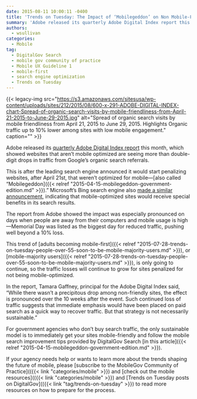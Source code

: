 ```yaml
---
date: 2015-08-11 10:00:11 -0400
title: 'Trends on Tuesday: The Impact of ‘Mobilegeddon’ on Non Mobile-Friendly Sites'
summary: 'Adobe released its quarterly Adobe Digital Index report this month, which showed websites that aren&#8217;t mobile optimized are seeing more than double-digit drops in traffic from Google&rsquo;s organic search referrals. This is after the leading search engine announced it would start penalizing websites, after April 21st, that weren&rsquo;t optimized for mobile&mdash;also called &#8220;Mobilegeddon.&#8221; Microsoft&rsquo;s Bing search engine also'
authors:
  - wsullivan
categories:
  - Mobile
tag:
  - DigitalGov Search
  - mobile gov community of practice
  - Mobile UX Guideline 1
  - mobile-first
  - search engine optimization
  - Trends on Tuesday
---
```


{{< legacy-img src="https://s3.amazonaws.com/sitesusa/wp-content/uploads/sites/212/2015/08/600-x-291-ADOBE-DIGITAL-INDEX-chart-Spread-of-organic-search-visits-by-mobile-friendliness-from-April-21-2015-to-June-29-2015.jpg" alt="Spread of organic search visits by mobile friendliness from April 21, 2015 to June 29, 2015. Highlights Organic traffic up to 10% lower among sites with low mobile engagement." caption="" >}} 

Adobe released its [quarterly Adobe Digital Index report](http://www.cmo.com/articles/2015/7/10/adi-mobilegeddon.html) this month, which showed websites that aren&#8217;t mobile optimized are seeing more than double-digit drops in traffic from Google’s organic search referrals.

This is after the leading search engine announced it would start penalizing websites, after April 21st, that weren’t optimized for mobile—[also called &#8220;Mobilegeddon]({{< relref "2015-04-15-mobilegeddon-government-edition.md" >}}).&#8221; Microsoft’s Bing search engine also [made a similar announcement](http://blogs.bing.com/webmaster/2015/05/14/our-approach-to-mobile-friendly-search/), indicating that mobile-optimized sites would receive special benefits in its search results.

The report from Adobe showed the impact was especially pronounced on days when people are away from their computers and mobile usage is high—Memorial Day was listed as the biggest day for reduced traffic, pushing well beyond a 10% loss.

This trend of [adults becoming mobile-first]({{< relref "2015-07-28-trends-on-tuesday-people-over-55-soon-to-be-mobile-majority-users.md" >}}), or [mobile-majority users]({{< relref "2015-07-28-trends-on-tuesday-people-over-55-soon-to-be-mobile-majority-users.md" >}}), is only going to continue, so the traffic losses will continue to grow for sites penalized for not being mobile-optimized.

In the report, Tamara Gaffney, principal for the Adobe Digital Index said, &#8220;While there wasn’t a precipitous drop among non-friendly sites, the effect is pronounced over the 10 weeks after the event. Such continued loss of traffic suggests that immediate emphasis would have been placed on paid search as a quick way to recover traffic. But that strategy is not necessarily sustainable.&#8221;

For government agencies who don’t buy search traffic, the only sustainable model is to immediately get your sites mobile-friendly and follow the mobile search improvement tips provided by DigitalGov Search [in this article]({{< relref "2015-04-15-mobilegeddon-government-edition.md" >}}).

If your agency needs help or wants to learn more about the trends shaping the future of mobile, please [subscribe to the MobileGov Community of Practice](({{< link "categories/mobile" >}}) and [check out the mobile resources](({{< link "categories/mobile" >}}) and [Trends on Tuesday posts on DigitalGov](({{< link "tag/trends-on-tuesday" >}}) to read more resources on how to prepare for the process.